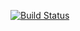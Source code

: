 [![Build Status](https://travis-ci.org/joeholston/TravisCI_Test.svg?branch=master)](https://travis-ci.org/joeholston/TravisCI_Test)
